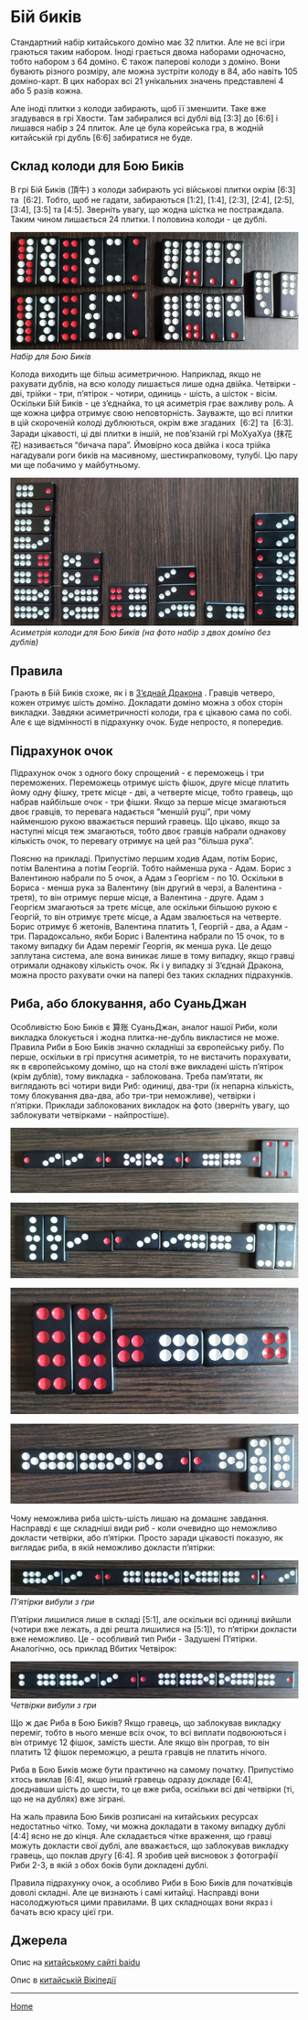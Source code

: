 # Бій биків

Стандартний набір китайського доміно має 32 плитки. Але не всі ігри граються таким набором. Іноді грається двома наборами одночасно, тобто набором з 64 доміно. Є також паперові колоди з доміно. Вони бувають різного розміру, але можна зустріти колоду в 84, або навіть 105 доміно-карт. В цих наборах всі 21 унікальних значень представлені 4 або 5 разів кожна. 

Але іноді плитки з колоди забирають, щоб її зменшити. Таке вже згадувався в грі Хвости. Там забиралися всі дублі від [3:3] до [6:6] і лишався набір з 24 плиток. Але це була корейська гра, в жодній китайській грі дубль [6:6] забиратися не буде. 

## Склад колоди для Бою Биків 

В грі Бій Биків (頂牛) з колоди забирають усі військові плитки окрім [6:3] та  [6:2]. Тобто, щоб не гадати, забираються [1:2], [1:4], [2:3], [2:4], [2:5], [3:4], [3:5] та [4:5]. Зверніть увагу, що жодна шістка не постраждала. Таким чином лишається 24 плитки. І половина колоди - це дублі. 

![](/docs/assets/images/gupai/ding-niu-deck.jpg)
_Набір для Бою Биків_

Колода виходить ще більш асиметричною. Наприклад, якщо не рахувати дублів, на всю колоду лишається лише одна двійка. Четвірки - дві, трійки - три, п’ятірок - чотири, одиниць - шість, а шісток - вісім. Оскільки Бій Биків - це з’єднайка, то ця асиметрія грає важливу роль. А ще кожна цифра отримує свою неповторність. Зауважте, що всі плитки в цій скороченій колоді дублюються, окрім вже згаданих  [6:2] та  [6:3]. Заради цікавості, ці дві плитки в іншій, не пов’язаній грі МоХуаХуа (抹花花) називається “бичача пара”. Ймовірно коса двійка і коса трійка нагадували роги биків на масивному, шестикрапковому, тулубі. Цю пару ми ще побачимо у майбутньому. 

![](/docs/assets/images/gupai/ding-niu-assymetry.jpg)  
_Асиметрія колоди для Бою Биків (на фото набір з двох доміно без дублів)_

## Правила 

Грають в Бій Биків схоже, як і в [З’єднай Дракона](/wpua/gupai/connect.html) . Гравців четверо, кожен отримує шість доміно. Докладати доміно можна з обох сторін викладки. Завдяки асиметричності колоди, гра є цікавою сама по собі. Але є ще відмінності в підрахунку очок. Буде непросто, я попередив. 

## Підрахунок очок 

Підрахунок очок з одного боку спрощений - є переможець і три переможених. Переможець отримує шість фішок, друге місце платить йому одну фішку, третє місце - дві, а четверте місце, тобто гравець, що набрав найбільше очок - три фішки. Якщо за перше місце змагаються двоє гравців, то перевага надається “меншій руці”, при чому найменшою рукою вважається перший гравець. Що цікаво, якщо за наступні місця теж змагаються, тобто двоє гравців набрали однакову кількість очок, то перевагу отримує на цей раз “більша рука”. 

Поясню на прикладі. Припустімо першим ходив Адам, потім Борис, потім Валентина а потім Георгій. Тобто найменша рука - Адам. Борис з Валентиною набрали по 5 очок, а Адам з Георгієм - по 10. Оскільки в Бориса - менша рука за Валентину (він другий в черзі, а Валентина - третя), то він отримує перше місце, а Валентина - друге. Адам з Георгієм змагаються за третє місце, але оскільки більшою рукою є Георгій, то він отримує третє місце, а Адам звалюється на четверте. Борис отримує 6 жетонів, Валентина платить 1, Георгій - два, а Адам - три. Парадоксально, якби Борис і Валентина набрали по 15 очок, то в такому випадку би Адам переміг Георгія, як менша рука. Це дещо заплутана система, але вона виникає лише в тому випадку, якщо гравці отримали однакову кількість очок. Як і у випадку зі З’єднай Дракона, можна просто рахувати очки на папері без таких складних підрахунків. 

## Риба, або блокування, або СуаньДжан 

Особливістю Бою Биків є 算账 СуаньДжан, аналог нашої Риби, коли викладка блокується і жодна плитка-не-дубль викластися не може. Правила Риби в Бою Биків значно складніші за європейську рибу. По перше, оскільки в грі присутня асиметрія, то не вистачить порахувати, як в європейському доміно, що на столі вже викладені шість п’ятірок (крім дублів), тому викладка - заблокована. Треба пам’ятати, як виглядають всі чотири види Риб: одиниці, два-три (їх непарна кількість, тому блокування два-два, або три-три неможливе), четвірки і п’ятірки. Приклади заблокованих викладок на фото (зверніть увагу, що заблокувати четвірками - найпростіше). 

![](/docs/assets/images/gupai/one-suan-zhang.jpg)  

![](/docs/assets/images/gupai/two-three-suan-zhang.jpg)

![](/docs/assets/images/gupai/four-suan-zhang.jpg)

![](/docs/assets/images/gupai/five-suan-zhang.jpg)  

Чому неможлива риба шість-шість лишаю на домашнє завдання. Насправді є ще складніші види риб - коли очевидно що неможливо докласти четвірки, або п’ятірки. Просто заради цікавості показую, як виглядає риба, в якій неможливо докласти п’ятірки: 

![](/docs/assets/images/gupai/smothered-fives.jpg?w=1024)
_П'ятірки вибули  з гри_

П’ятірки лишилися лише в складі [5:1], але оскільки всі одиниці вийшли (чотири вже лежать, а дві решта лишилися на [5:1]), то п’ятірки докласти вже неможливо. Це - особливий тип Риби - Задушені П’ятірки. Аналогічно, ось приклад Вбитих Четвірок: 

![](/docs/assets/images/gupai/smothered-fours.jpg?w=1024)
_Четвірки вибули з гри_

Що ж дає Риба в Бою Биків? Якщо гравець, що заблокував викладку переміг, тобто в нього менше всіх очок, то всі виплати подвоюються і він отримує 12 фішок, замість шести. Але якщо він програв, то він платить 12 фішок переможцю, а решта гравців не платить нічого. 

Риба в Бою Биків може бути практично на самому початку. Припустімо хтось виклав [6:4], якщо інший гравець одразу докладе [6:4], доєднавши шість до шести, то це вже риба, оскільки всі дві четвірки (ті, що не на дублях) вже зіграні. 

На жаль правила Бою Биків розписані на китайських ресурсах недостатньо чітко. Тому, чи можна докладати в такому випадку дублі [4:4] ясно не до кінця. Але складається чітке враження, що гравці можуть докласти свої дублі, але вважається, що заблокував викладку гравець, що поклав другу [6:4]. Я зробив цей висновок з фотографії Риби 2-3, в якій з обох боків були докладені дублі. 

Правила підрахунку очок, а особливо Риби в Бою Биків для початківців доволі складні. Але це визнають і самі китайці. Насправді вони насолоджуються цими правилами. В цих складнощах вони якраз і бачать всю красу цієї гри. 

## Джерела 

Опис на [китайському сайті baidu](https://wenku.baidu.com/view/ae426c0dfc4ffe473368ab39?pcf=2&bfetype=new#) 

Опис в [китайській Вікіпедії](https://zh.wikipedia.org/wiki/%E6%8E%A5%E9%BE%8D_(%E4%B8%AD%E5%9C%8B%E9%AA%A8%E7%89%8C)) 

---  

[Home](/wpua/gupai/index.html)
